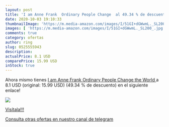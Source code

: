 ```yaml
---
layout: post
title: 'I am Anne Frank  Ordinary People Change  al 49.34 % de descuento'
date: 2020-10-03 19:10:33
thumbnailImage: 'https://m.media-amazon.com/images/I/51GI+dGWwmL._SL200_.jpg'
images: [ 'https://m.media-amazon.com/images/I/51GI+dGWwmL._SL200_.jpg' ]
comments: true
category: ofertas
author: ring
slug: 0525555943
description:
actualPrice: 8.1 USD
comparePrice: 15.99 USD
inStock: true
---
```


Ahora mismo tienes [I am Anne Frank  Ordinary People Change the World ](https://www.amazon.com/dp/0525555943/?tag=redken08-20) a 8.1 USD (original: 15.99 USD) (49.34 %  de descuento) en el siguiente enlace!

[![](https://m.media-amazon.com/images/I/51GI+dGWwmL._SL200_.jpg)](https://www.amazon.com/dp/0525555943/?tag=redken08-20)

[Visítala!!!](https://www.amazon.com/dp/0525555943/?tag=redken08-20)

[Consulta otras ofertas en nuestro canal de telegram](https://t.me/s/ofertas25)
